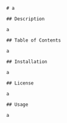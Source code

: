 
    
        # a

        ## Description
        
        a

        ## Table of Contents
        
        a

        ## Installation 
        
        a

        ## License 
        
        a

        ## Usage 
        
        a
    
    